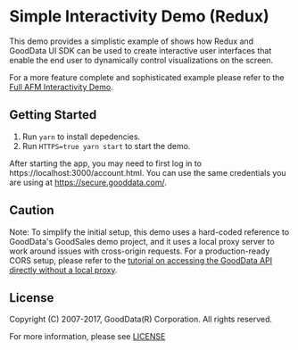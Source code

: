 # Simple Interactivity Demo (Redux)

This demo provides a simplistic example of shows how Redux and GoodData UI SDK
can be used to create interactive user interfaces that enable the end user to
dynamically control visualizations on the screen.

For a more feature complete and sophisticated example please refer to
the [Full AFM Interactivity Demo](https://github.com/gooddata/ui-sdk-examples/tree/master/interactivity-redux-fullAFM).

## Getting Started

1. Run `yarn` to install depedencies.
2. Run `HTTPS=true yarn start` to start the demo.

After starting the app, you may need to first log in to https://localhost:3000/account.html. You can use the same credentials you are using at https://secure.gooddata.com/.

## Caution

Note: To simplify the initial setup, this demo uses a hard-coded reference to GoodData's GoodSales demo project, and it uses a local proxy server to work around issues with cross-origin requests. For a production-ready CORS setup, please refer to the [tutorial on accessing the GoodData API directly without a local proxy](https://help.gooddata.com/display/bHsp5IhQjuz0e6HS0s76/How+to+Access+the+GoodData+API+Directly).

## License
Copyright (C) 2007-2017, GoodData(R) Corporation. All rights reserved.

For more information, please see
[LICENSE](https://github.com/gooddata/ui-sdk-examples/blob/master/LICENSE)
